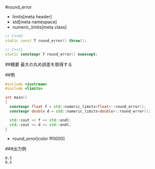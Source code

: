 #round_error
* limits[meta header]
* std[meta namespace]
* numeric_limits[meta class]

```cpp
// C++03
static const T round_error() throw();

// C++11
static constexpr T round_error() noexcept;
```

##概要
最大の丸め誤差を取得する


##例
```cpp
#include <iostream>
#include <limits>

int main()
{
  constexpr float f = std::numeric_limits<float>::round_error();
  constexpr double d = std::numeric_limits<double>::round_error();

  std::cout << f << std::endl;
  std::cout << d << std::endl;
}
```
* round_error[color ff0000]

###出力例
```
0.5
0.5
```


